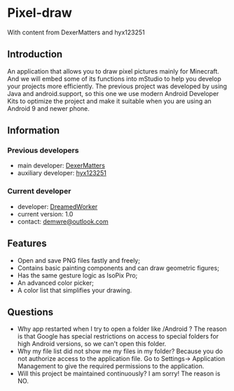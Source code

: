# Pixel-draw
With content from DexerMatters and hyx123251

## Introduction
An application that allows you to draw pixel pictures mainly for Minecraft. 
And we will embed some of its functions into mStudio to help you develop your projects more efficiently.
The previous project was developed by using Java and android.support, so this one we use modern Android Developer Kits
to optimize the project and make it suitable when you are using an Android 9 and newer phone.

## Information
### Previous developers
- main developer: [DexerMatters](https://github.com/DexerMatters)
- auxiliary developer: [hyx123251](https://github.com/hyx123251)
### Current developer
- developer: [DreamedWorker](https://github.com/DreamedWorker)
- current version: 1.0
- contact: demwre@outlook.com

## Features
- Open and save PNG files fastly and freely;
- Contains basic painting components and can draw geometric figures;
- Has the same gesture logic as IsoPix Pro;
- An advanced color picker;
- A color list that simplifies your drawing.

## Questions
- Why app restarted when I try to open a folder like /Android ?
  The reason is that Google has special restrictions on access to special folders for high Android versions, so we can't open this folder.
- Why my file list did not show me my files in my folder?
  Because you do not authorize access to the application file. Go to Settings-> Application Management to give the required permissions to the application.
- Will this project be maintained continuously?
  I am sorry! The reason is NO.
